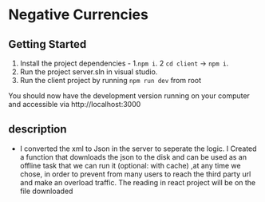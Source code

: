 # Negative Currencies

## Getting Started
1. Install the project dependencies - 1.`npm i`. 2 `cd client` -> `npm i`.
2. Run the project server.sln in visual studio.
3. Run the client project by running `npm run dev` from root

You should now have the development version running on your computer and accessible via http://localhost:3000

## description
* I converted the xml to Json in the server to seperate the logic. 
I Created a function that downloads the json to the disk and can be used as an offline task that we can run it (optional: with cache) ,at any time we chose,
in order to prevent from many users to reach the third party url and make an overload traffic.
The reading in react project will be on the file downloaded
